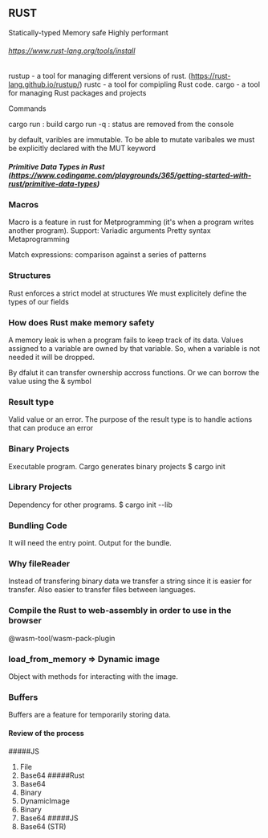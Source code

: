 ## RUST

Statically-typed
Memory safe
Highly performant

###### https://www.rust-lang.org/tools/install

rustup - a tool for managing different versions of rust. (https://rust-lang.github.io/rustup/)
rustc - a tool for compipling Rust code.
cargo - a tool for managing Rust packages and projects

Commands

cargo run : build
cargo run -q : status are removed from the console

by default, varibles are immutable.
To be able to mutate varibales we must be explicitly declared with the MUT keyword

##### Primitive Data Types in Rust (https://www.codingame.com/playgrounds/365/getting-started-with-rust/primitive-data-types)

### Macros
Macro is a feature in rust for Metprogramming (it's when a program writes another program).
Support:
  Variadic arguments
  Pretty syntax
  Metaprogramming

Match expressions: comparison against a series of patterns

### Structures
Rust enforces a strict model at structures
We must explicitely define the types of our fields

### How does Rust make memory safety

A memory leak is when a program fails to keep track of its data.
Values assigned to a variable are owned by that variable.
So, when a variable is not needed it will be dropped.

By dfalut it can transfer ownership accross functions.
Or we can borrow the value using the & symbol

### Result type
Valid value or an error.
The purpose of the result type is to handle actions that can produce an error

### Binary Projects
Executable program. Cargo generates binary projects
$ cargo init

### Library Projects
Dependency for other programs.
$ cargo init --lib

### Bundling Code
It will need the entry point.
Output for the bundle.

### Why fileReader

Instead of transfering binary data we transfer a string since it is easier for transfer.
Also easier to transfer files between languages.

### Compile the Rust to web-assembly in order to use in the browser
@wasm-tool/wasm-pack-plugin

### load_from_memory => Dynamic image
Object with methods for interacting with the image.

### Buffers
Buffers are a feature for temporarily storing data.


#### Review of the process
#####JS
1. File
2. Base64
#####Rust
3. Base64
4. Binary
5. DynamicImage
6. Binary
7. Base64
#####JS
8. Base64 (STR)

